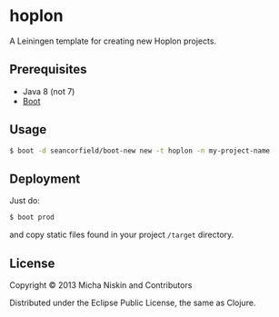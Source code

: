 # hoplon

A Leiningen template for creating new Hoplon projects.

## Prerequisites

* Java 8 (not 7)
* [Boot](http://boot-clj.com)

## Usage

```bash
$ boot -d seancorfield/boot-new new -t hoplon -n my-project-name
```
## Deployment
Just do:
```bash
$ boot prod
```
and copy static files found in your project `/target` directory.

## License

Copyright © 2013 Micha Niskin and Contributors

Distributed under the Eclipse Public License, the same as Clojure.
